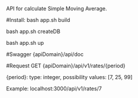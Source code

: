 
API for calculate Simple Moving Average.

#Install:
bash app.sh build

bash app.sh createDB

bash app.sh up

#Swagger
{apiDomain}/api/doc

#Request
GET {apiDomain}/api/v1/rates/{period}

{period}: type: integer, possibility values: [7, 25, 99]

Example: localhost:3000/api/v1/rates/7
